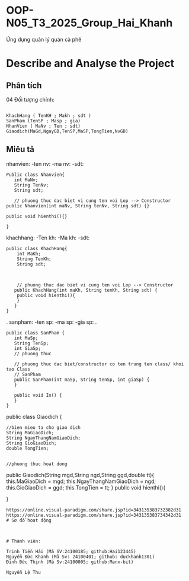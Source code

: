 # OOP-N05_T3_2025_Group_Hai_Khanh

Ứng dụng quản lý quán cà phê

# Describe and Analyse the Project 

## Phân tích

04 Đối tượng chính:

```

KhachHang ( TenKH ; Makh ; sdt )
SanPham (TenSP ; Masp ; gia)
NhanVien ( MaNv ; Ten ; sdt)
Giaodich(MaGd,NgayGD,TenSP,MaSP,TongTien,NvGD)

```

## Miêu tả
nhanvien: 
 -ten nv:
 -ma nv:
 -sdt:

 ```
 Public class Nhanvien{
    int MaNv;
    String TenNv;
    String sdt;

    // phuong thuc dac biet vi cung ten voi Lop --> Constructor
public Nhanvien(int maNv, String tenNv, String sdt) {}

public void hienthi(){}

}

```
khachhang:
 -Ten kh:
 -Ma kh:
 -sdt:
```
public class KhachHang{
    int MaKh;
    String TenKh;
    String sdt;



    // phuong thuc dac biet vi cung ten voi Lop --> Constructor
   public KhachHang(int maKh, String tenKh, String sdt) {
    public void hienthi(){
    }
   }
}
```
 .
sanpham:
 -ten sp:
 -ma sp:
 -gia sp:
 .
 ```
 public class SanPham {
    int MaSp;
    String TenSp;
    int GiaSp;
    // phuong thuc

    // phuong thuc dac biet/constructor co ten trung ten class/ khoi tao Class
    // SanPham
    public SanPham(int maSp, String tenSp, int giaSp) {
    }

    public void In() {
    }
}
 ```
public class Giaodich {

    //bien mieu ta cho giao dich
    String MaGiaoDich;
    String NgayThangNamGiaoDich;
    String GioGiaoDich;
    double TongTien;


    //phuong thuc hoat dong
public Giaodich(String mgd,String ngd,String ggd,double tt){
    this.MaGiaoDich = mgd;
    this.NgayThangNamGiaoDich = ngd;
    this.GioGiaoDich = ggd;
    this.TongTien = tt; 
}
public void hienthi(){
    
}
```
https://online.visual-paradigm.com/share.jsp?id=343135383732382d31
https://online.visual-paradigm.com/share.jsp?id=343135383734342d31
# Sơ đồ hoạt động



# Thành viên:

Trịnh Tiến Hải (Mã SV:24100185; github:Hai123445)
Nguyễn Đức Khanh (Mã Sv: 24100401; github: duckhanh1301)
Đinh Đức Thịnh (Mã Sv:24100005; github:Manx-bit)

Nguyễn Lệ Thu
